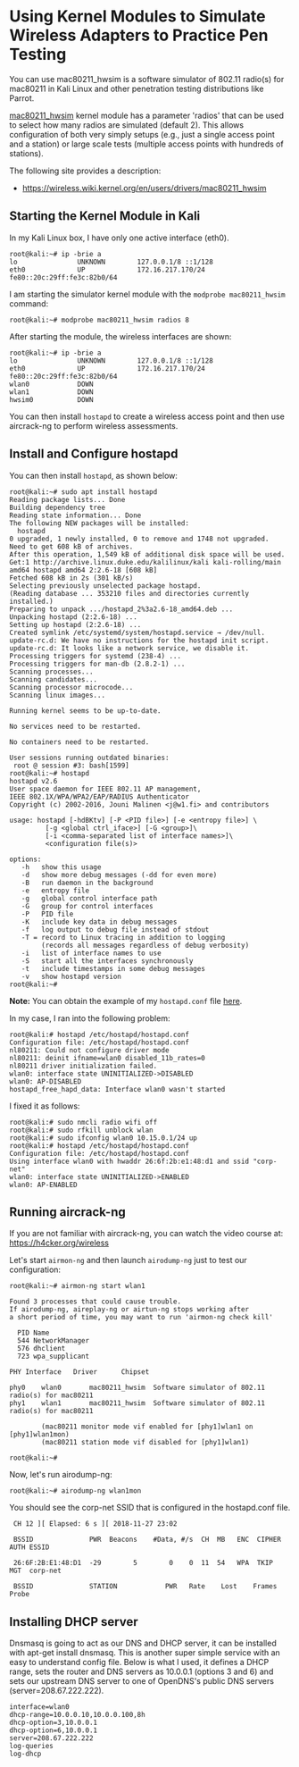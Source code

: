 # Using Kernel Modules to Simulate Wireless Adapters to Practice Pen Testing

You can use mac80211_hwsim is a software simulator of 802.11 radio(s) for mac80211 in Kali Linux and other penetration testing distributions like Parrot.

[mac80211_hwsim](https://wireless.wiki.kernel.org/en/users/drivers/mac80211_hwsim) kernel module has a parameter 'radios' that can be used to select how many radios are simulated (default 2). This allows configuration of both very simply setups (e.g., just a single access point and a station) or large scale tests (multiple access points with hundreds of stations).

The following site provides a description:
- https://wireless.wiki.kernel.org/en/users/drivers/mac80211_hwsim

## Starting the Kernel Module in Kali

In my Kali Linux box, I have only one active interface (eth0). 

```
root@kali:~# ip -brie a
lo               UNKNOWN        127.0.0.1/8 ::1/128
eth0             UP             172.16.217.170/24 fe80::20c:29ff:fe3c:82b0/64
```

I am starting the simulator kernel module with the `modprobe mac80211_hwsim` command:

```
root@kali:~# modprobe mac80211_hwsim radios 8
```

After starting the module, the wireless interfaces are shown:

```
root@kali:~# ip -brie a
lo               UNKNOWN        127.0.0.1/8 ::1/128
eth0             UP             172.16.217.170/24 fe80::20c:29ff:fe3c:82b0/64
wlan0            DOWN
wlan1            DOWN
hwsim0           DOWN
```

You can then install `hostapd` to create a wireless access point and then use aircrack-ng to perform wireless assessments.


## Install and Configure hostapd

You can then install `hostapd`, as shown below:

```
root@kali:~# sudo apt install hostapd
Reading package lists... Done
Building dependency tree
Reading state information... Done
The following NEW packages will be installed:
  hostapd
0 upgraded, 1 newly installed, 0 to remove and 1748 not upgraded.
Need to get 608 kB of archives.
After this operation, 1,549 kB of additional disk space will be used.
Get:1 http://archive.linux.duke.edu/kalilinux/kali kali-rolling/main amd64 hostapd amd64 2:2.6-18 [608 kB]
Fetched 608 kB in 2s (301 kB/s)
Selecting previously unselected package hostapd.
(Reading database ... 353210 files and directories currently installed.)
Preparing to unpack .../hostapd_2%3a2.6-18_amd64.deb ...
Unpacking hostapd (2:2.6-18) ...
Setting up hostapd (2:2.6-18) ...
Created symlink /etc/systemd/system/hostapd.service → /dev/null.
update-rc.d: We have no instructions for the hostapd init script.
update-rc.d: It looks like a network service, we disable it.
Processing triggers for systemd (238-4) ...
Processing triggers for man-db (2.8.2-1) ...
Scanning processes...
Scanning candidates...
Scanning processor microcode...
Scanning linux images...

Running kernel seems to be up-to-date.

No services need to be restarted.

No containers need to be restarted.

User sessions running outdated binaries:
 root @ session #3: bash[1599]
root@kali:~# hostapd
hostapd v2.6
User space daemon for IEEE 802.11 AP management,
IEEE 802.1X/WPA/WPA2/EAP/RADIUS Authenticator
Copyright (c) 2002-2016, Jouni Malinen <j@w1.fi> and contributors

usage: hostapd [-hdBKtv] [-P <PID file>] [-e <entropy file>] \
         [-g <global ctrl_iface>] [-G <group>]\
         [-i <comma-separated list of interface names>]\
         <configuration file(s)>

options:
   -h   show this usage
   -d   show more debug messages (-dd for even more)
   -B   run daemon in the background
   -e   entropy file
   -g   global control interface path
   -G   group for control interfaces
   -P   PID file
   -K   include key data in debug messages
   -f   log output to debug file instead of stdout
   -T = record to Linux tracing in addition to logging
        (records all messages regardless of debug verbosity)
   -i   list of interface names to use
   -S   start all the interfaces synchronously
   -t   include timestamps in some debug messages
   -v   show hostapd version
root@kali:~#
```

**Note:** You can obtain the example of my `hostapd.conf` file [here](https://github.com/The-Art-of-Hacking/h4cker/blob/master/wireless_resources/hostapd.conf).

In my case, I ran into the following problem:

```
root@kali:# hostapd /etc/hostapd/hostapd.conf
Configuration file: /etc/hostapd/hostapd.conf
nl80211: Could not configure driver mode
nl80211: deinit ifname=wlan0 disabled_11b_rates=0
nl80211 driver initialization failed.
wlan0: interface state UNINITIALIZED->DISABLED
wlan0: AP-DISABLED
hostapd_free_hapd_data: Interface wlan0 wasn't started
```
I fixed it as follows:

```
root@kali:# sudo nmcli radio wifi off
root@kali:# sudo rfkill unblock wlan
root@kali:# sudo ifconfig wlan0 10.15.0.1/24 up
root@kali:# hostapd /etc/hostapd/hostapd.conf
Configuration file: /etc/hostapd/hostapd.conf
Using interface wlan0 with hwaddr 26:6f:2b:e1:48:d1 and ssid "corp-net"
wlan0: interface state UNINITIALIZED->ENABLED
wlan0: AP-ENABLED
```

## Running aircrack-ng

If you are not familiar with aircrack-ng, you can watch the video course at: https://h4cker.org/wireless

Let's start `airmon-ng` and then launch `airodump-ng` just to test our configuration:

```
root@kali:~# airmon-ng start wlan1

Found 3 processes that could cause trouble.
If airodump-ng, aireplay-ng or airtun-ng stops working after
a short period of time, you may want to run 'airmon-ng check kill'

  PID Name
  544 NetworkManager
  576 dhclient
  723 wpa_supplicant

PHY	Interface	Driver		Chipset

phy0	wlan0		mac80211_hwsim	Software simulator of 802.11 radio(s) for mac80211
phy1	wlan1		mac80211_hwsim	Software simulator of 802.11 radio(s) for mac80211

		(mac80211 monitor mode vif enabled for [phy1]wlan1 on [phy1]wlan1mon)
		(mac80211 station mode vif disabled for [phy1]wlan1)

root@kali:~#
```

Now, let's run airodump-ng:

```
root@kali:~# airodump-ng wlan1mon
```

You should see the corp-net SSID that is configured in the hostapd.conf file.

```
 CH 12 ][ Elapsed: 6 s ][ 2018-11-27 23:02

 BSSID              PWR  Beacons    #Data, #/s  CH  MB   ENC  CIPHER AUTH ESSID

 26:6F:2B:E1:48:D1  -29        5        0    0  11  54   WPA  TKIP   MGT  corp-net

 BSSID              STATION            PWR   Rate    Lost    Frames  Probe
```

## Installing DHCP server

Dnsmasq is going to act as our DNS and DHCP server, it can be installed with apt-get install dnsmasq. This is another super simple service with an easy to understand config file. Below is what I used, it defines a DHCP range, sets the router and DNS servers as 10.0.0.1 (options 3 and 6) and sets our upstream DNS server to one of OpenDNS's public DNS servers (server=208.67.222.222).

```
interface=wlan0
dhcp-range=10.0.0.10,10.0.0.100,8h
dhcp-option=3,10.0.0.1
dhcp-option=6,10.0.0.1
server=208.67.222.222
log-queries
log-dhcp
```
